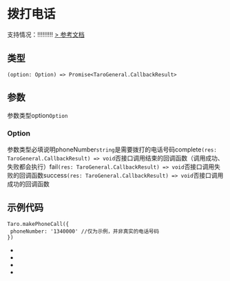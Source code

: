 # 拨打电话
支持情况：!!!!!!!!!
[> 参考文档
](https://developers.weixin.qq.com/miniprogram/dev/api/device/phone/wx.makePhoneCall.html)
## 类型[​](makePhoneCall.html#类型)
```tsx
(option: Option) => Promise<TaroGeneral.CallbackResult>
```

## 参数[​](makePhoneCall.html#参数)
参数类型option`Option`
### Option[​](makePhoneCall.html#option)
参数类型必填说明phoneNumber`string`是需要拨打的电话号码complete`(res: TaroGeneral.CallbackResult) => void`否接口调用结束的回调函数（调用成功、失败都会执行）fail`(res: TaroGeneral.CallbackResult) => void`否接口调用失败的回调函数success`(res: TaroGeneral.CallbackResult) => void`否接口调用成功的回调函数
## 示例代码[​](makePhoneCall.html#示例代码)
```tsx
Taro.makePhoneCall({
 phoneNumber: '1340000' //仅为示例，并非真实的电话号码
})
```

- 
- 

- 

-
